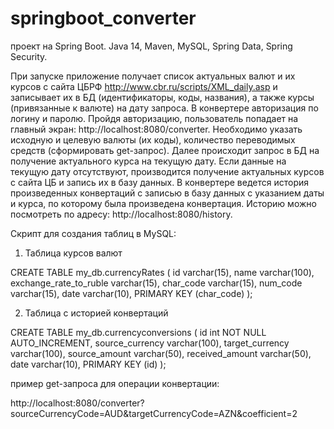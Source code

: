 # springboot_converter
проект на Spring Boot.
Java 14, Maven, MySQL, Spring Data, Spring Security.

При запуске приложение получает список актуальных валют и их курсов с сайта ЦБРФ http://www.cbr.ru/scripts/XML_daily.asp и записывает их в БД (идентификаторы, коды, названия), а также курсы (привязанные к валюте) на дату запроса. В конвертере авторизация по логину и паролю. Пройдя авторизацию, пользователь попадает на главный экран: http://localhost:8080/converter. Необходимо указать исходную и целевую валюты (их коды), количество переводимых средств (сформировать get-запрос). Далее происходит запрос в БД на получение актуального курса на текущую дату. Если данные на текущую дату отсутствуют, производится получение актуальных курсов с сайта ЦБ и запись их в базу данных. В конвертере ведется история произведенных конвертаций с записью в базу данных с указанием даты и курса, по которому была произведена конвертация. Историю можно посмотреть по адресу: http://localhost:8080/history. 


Скрипт для создания таблиц в MySQL:

1. Таблица курсов валют

CREATE TABLE my_db.currencyRates (
  id varchar(15),
  name varchar(100),
  exchange_rate_to_ruble varchar(15),
  char_code varchar(15),
  num_code varchar(15),
  date varchar(10),
  PRIMARY KEY (char_code)
);

2. Таблица с историей конвертаций

CREATE TABLE my_db.currencyconversions (
  id int NOT NULL AUTO_INCREMENT,
  source_currency varchar(100),
  target_currency varchar(100),
  source_amount varchar(50),
  received_amount varchar(50),
  date varchar(10),
  PRIMARY KEY (id)
);

пример get-запроса для операции конвертации:

http://localhost:8080/converter?sourceCurrencyCode=AUD&targetCurrencyCode=AZN&coefficient=2
